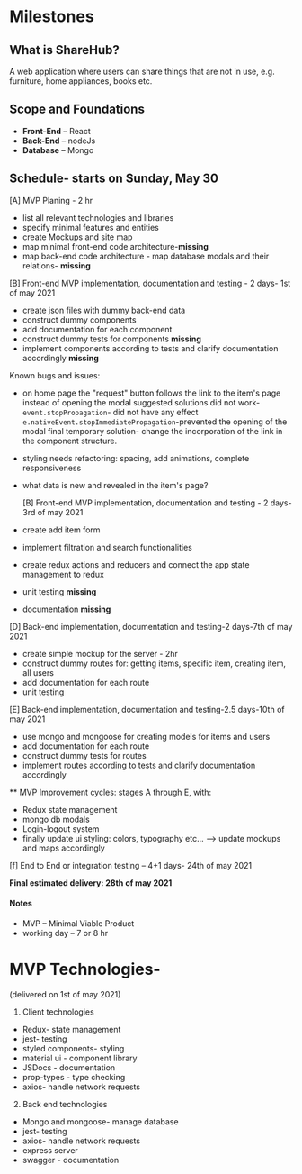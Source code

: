# Milestones

## What is ShareHub?

A web application where users can share things that are not in use, e.g. furniture, home appliances, books etc.

## Scope and Foundations

- **Front-End** &ndash; React
- **Back-End** &ndash; nodeJs
- **Database** &ndash; Mongo

## Schedule- starts on Sunday, May 30

[A] MVP Planing - 2 hr

- list all relevant technologies and libraries
- specify minimal features and entities
- create Mockups and site map
- map minimal front-end code architecture-**missing**
- map back-end code architecture - map database modals and their relations- **missing**

[B] Front-end MVP implementation, documentation and testing - 2 days- 1st of may 2021

- create json files with dummy back-end data
- construct dummy components
- add documentation for each component
- construct dummy tests for components **missing**
- implement components according to tests and clarify documentation accordingly **missing**

Known bugs and issues:

- on home page the "request" button follows the link to the item's page instead of opening the modal
  suggested solutions did not work-`event.stopPropagation`- did not have any effect
  `e.nativeEvent.stopImmediatePropagation`-prevented the opening of the modal
  final temporary solution- change the incorporation of the link in the component structure.
- styling needs refactoring: spacing, add animations, complete responsiveness
- what data is new and revealed in the item's page?

  [B] Front-end MVP implementation, documentation and testing - 2 days- 3rd of may 2021

- create add item form
- implement filtration and search functionalities
- create redux actions and reducers and connect the app state management to redux
- unit testing **missing**
- documentation **missing**

[D] Back-end implementation, documentation and testing-2 days-7th of may 2021

- create simple mockup for the server - 2hr
- construct dummy routes for: getting items, specific item, creating item, all users
- add documentation for each route
- unit testing

[E] Back-end implementation, documentation and testing-2.5 days-10th of may 2021

- use mongo and mongoose for creating models for items and users
- add documentation for each route
- construct dummy tests for routes
- implement routes according to tests and clarify documentation accordingly

\*\* MVP Improvement cycles: stages A through E, with:

- Redux state management
- mongo db modals
- Login-logout system
- finally update ui styling: colors, typography etc...
  --> update mockups and maps accordingly

[f] End to End or integration testing &ndash; 4+1 days- 24th of may 2021

**Final estimated delivery: 28th of may 2021**

#### Notes

- MVP &ndash; Minimal Viable Product
- working day &ndash; 7 or 8 hr

# MVP Technologies-

(delivered on 1st of may 2021)

1. Client technologies

- Redux- state management
- jest- testing
- styled components- styling
- material ui - component library
- JSDocs - documentation
- prop-types - type checking
- axios- handle network requests

2. Back end technologies

- Mongo and mongoose- manage database
- jest- testing
- axios- handle network requests
- express server
- swagger - documentation

